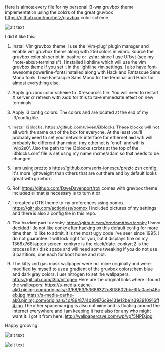Here is almost every file for my personal i3-wm gruvbox theme implementation using the
colors of the great gruvbox https://github.com/morhetz/gruvbox color scheme. 

![alt text](https://github.com/a-schaefers/i3-wm-gruvbox-theme/raw/master/screenshots/gruv-sadkitty-clean.png)

I did it like this:

1. Install Vim gruvbox theme. I use the 'vim-plug' plugin manager and enable vim gruvbox theme along with 256 colors in vimrc. Source the gruvbox color sh script in
.bashrc or .zshrc since I use URxvt (see my "note-about-terminals"). I
installed lightline which will use the vim gruvbox theme if you set it in the
lightline vim settings. I also have font-awesome powerline-fonts installed along with Hack
and Fantasque Sans Mono fonts. I use Fantasque Sans Mono for the terminal and Hack
for almost everything else.

2. Apply gruvbox color scheme to .Xresources file. You will need to restart X
   server or refresh with Xrdb for this to take immediate effect on new
   terminals.

3. Apply i3 config colors. The colors and are located at the end of my i3/config file.

4. Install i3blocks. https://github.com/vivien/i3blocks These blocks will not all work the same out of the
   box for everyone. At the least you'll probably need to set your network
   interface for ethernet and wifi will probably be different than mine. (my
   ethernet is 'eno1' and wifi is 'wlp2s0'. Also the path to the i3blocks scripts at the top of the i3blocks.conf file is set using my name /home/adam so that needs to be changed.

5. I am using prezto's https://github.com/sorin-ionescu/prezto zsh config, it's more lightweight than others that are
   out there and by default looks great with gruvbox.

6. Rofi https://github.com/DaveDavenport/rofi comes with gruvbox theme included all that is necessary is to turn it
   on.

7. I created a GTK theme to my preferences using oomox. https://github.com/actionless/oomox
I included pictures of my settings and there is also a config file in this
repo. 

8. The hardest part is conky. https://github.com/brndnmtthws/conky I have decided I do not like conky
   after hacking on this default config for more time than I'd like to admit. It is the most ugly code I've seen since 1995. I do not guarantee it will look right for you,
   but it displays fine on my 1366x768 laptop screen. conkyrc is the
   clock/date. conkyrc2 is the process list / disk space and will need some tweaking
   if you do not use 3 partitions, one each for boot home and root. 

9. The kitty and gas mask wallpaper were not mine originally and were modified by myself to use a
gradient of the gruvbox colorschem blue and dark gray colors. I use nitrogen to set the wallpapers. https://github.com/l3ib/nitrogen Here are the original links where I found the wallpapers:
https://s-media-cache-ak0.pinimg.com/originals/53/68/63/53686322c8ff8602bbe6ffa0aeb46ceb.jpg 
https://s-media-cache-ak0.pinimg.com/originals/4d/89/87/4d89876c9e131e12be1a393910916ff4.jpg
The other spaceman.jpg is also not mine and is floating around the internet everywhere and I am keeping it
here also for any who might want it. I got it from here: http://wallpapercave.com/wp/vp75NPD.jpg

Happy grooving.


![alt text](https://github.com/a-schaefers/i3-wm-gruvbox-theme/blob/master/screenshots/gruv-prepper-clean.png)


![alt text](https://github.com/a-schaefers/i3-wm-gruvbox-theme/blob/master/screenshots/gruv-dirty.png)

